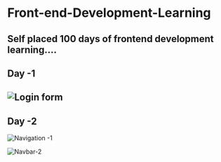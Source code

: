# Front-end-Development-Learning

Self placed 100 days of frontend development learning....
------------------
Day -1
-------------------
![Login form](https://github.com/Deepak02-singh/Front-end-Development-Learning/assets/63626210/c3a434a7-212d-4c46-8e01-4520a73d3fcc)
------------------
Day -2
-------------------
![Navigation -1 ](https://github.com/Deepak02-singh/Front-end-Development-Learning/assets/63626210/c0314e14-6338-4683-a8fe-93a33bf2882d)

![Navbar-2](https://github.com/Deepak02-singh/Front-end-Development-Learning/assets/63626210/6b670ab8-90b0-48d9-83b2-87cad13c00a4)
